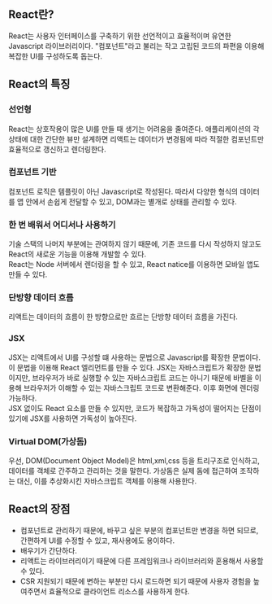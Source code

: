 ## React란?
React는 사용자 인터페이스를 구축하기 위한 선언적이고 효율적이며 유연한 Javascript 라이브러리이다. "컴포넌트"라고 불리는 작고 고립된 코드의 파편을 이용해 복잡한 UI를 구성하도록 돕는다.

## React의 특징

### 선언형
React는 상호작용이 많은 UI를 만들 때 생기는 어려움을 줄여준다. 애플리케이션의 각 상태에 대한 간단한 뷰만 설계하면 리액트는 데이터가 변경됨에 따라 적절한 컴포넌트만 효율적으로 갱신하고 렌더링한다.

### 컴포넌트 기반
컴포넌트 로직은 템플릿이 아닌 Javascript로 작성된다. 따라서 다양한 형식의 데이터를 앱 안에서 손쉽게 전달할 수 있고, DOM과는 별개로 상태를 관리할 수 있다.

### 한 번 배워서 어디서나 사용하기
기술 스택의 나머지 부분에는 관여하지 않기 때문에, 기존 코드를 다시 작성하지 않고도 React의 새로운 기능을 이용해 개발할 수 있다.  
React는 Node 서버에서 렌더링을 할 수 있고, React natice를 이용하면 모바일 앱도 만들 수 있다.

### 단방향 데이터 흐름
리액트는 데이터의 흐름이 한 방향으로만 흐르는 단방향 데이터 흐름을 가진다.

### JSX
JSX는 리액트에서 UI를 구성할 떄 사용하는 문법으로 Javascript를 확장한 문법이다. 이 문법을 이용해 React 엘리먼트를 만들 수 있다. JSX는 자바스크립트가 확장한 문법이지만, 브라우저가 바로 실행할 수 있는
자바스크립트 코드는 아니기 때문에 바벨을 이용해 브라우저가 이해할 수 있는 자바스크립트 코드로 변환해준다. 이후 화면에 렌더링 가능하다.  
JSX 없이도 React 요소를 만들 수 있지만, 코드가 복잡하고 가독성이 떨어지는 단점이 있기에 JSX를 사용하면 가독성이 높아진다.

### Virtual DOM(가상돔)
우선, DOM(Document Object Model)은 html,xml,css 등을 트리구조로 인식하고, 데이터를 객체로 간주하고 관리하는 것을 말한다. 가상돔은 실제 돔에 접근하여 조작하는 대신,
이를 추상화시킨 자바스크립트 객체를 이용해 사용한다.

## React의 장점
* 컴포넌트로 관리하기 때문에, 바꾸고 싶은 부분의 컴포넌트만 변경을 하면 되므로, 간편하게 UI를 수정할 수 있고, 재사용에도 용이하다.
* 배우기가 간단하다.
* 리액트는 라이브러리이기 때문에 다른 프레임워크나 라이브러리와 혼용해서 사용할 수 있다.
* CSR 지원되기 때문에 변하는 부분만 다시 로드하면 되기 때문에 사용자 경험을 높여주면서 효율적으로 클라이언트 리소스를 사용하게 한다.
